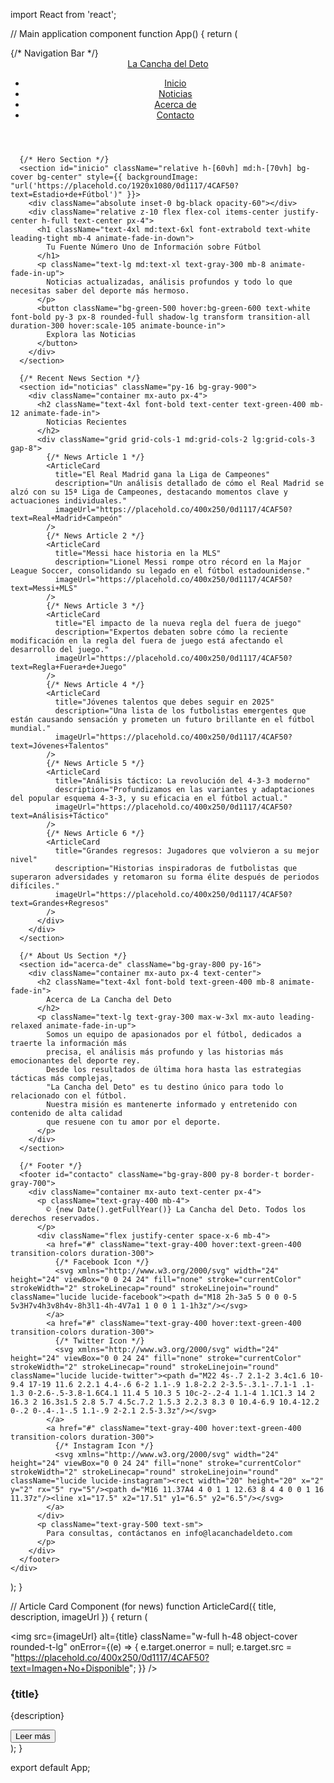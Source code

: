 import React from 'react';

// Main application component
function App() {
  return (
    <div className="min-h-screen bg-gray-900 text-gray-100 font-inter">
      {/* Navigation Bar */}
      <header className="bg-gray-800 shadow-lg py-4">
        <nav className="container mx-auto flex justify-between items-center px-4">
          <a href="#" className="text-3xl font-bold text-green-400">
            La Cancha del Deto
          </a>
          <ul className="flex space-x-6">
            <li>
              <a href="#inicio" className="hover:text-green-400 transition-colors duration-300">
                Inicio
              </a>
            </li>
            <li>
              <a href="#noticias" className="hover:text-green-400 transition-colors duration-300">
                Noticias
              </a>
            </li>
            <li>
              <a href="#acerca-de" className="hover:text-green-400 transition-colors duration-300">
                Acerca de
              </a>
            </li>
            <li>
              <a href="#contacto" className="hover:text-green-400 transition-colors duration-300">
                Contacto
              </a>
            </li>
          </ul>
        </nav>
      </header>

      {/* Hero Section */}
      <section id="inicio" className="relative h-[60vh] md:h-[70vh] bg-cover bg-center" style={{ backgroundImage: "url('https://placehold.co/1920x1080/0d1117/4CAF50?text=Estadio+de+Fútbol')" }}>
        <div className="absolute inset-0 bg-black opacity-60"></div>
        <div className="relative z-10 flex flex-col items-center justify-center h-full text-center px-4">
          <h1 className="text-4xl md:text-6xl font-extrabold text-white leading-tight mb-4 animate-fade-in-down">
            Tu Fuente Número Uno de Información sobre Fútbol
          </h1>
          <p className="text-lg md:text-xl text-gray-300 mb-8 animate-fade-in-up">
            Noticias actualizadas, análisis profundos y todo lo que necesitas saber del deporte más hermoso.
          </p>
          <button className="bg-green-500 hover:bg-green-600 text-white font-bold py-3 px-8 rounded-full shadow-lg transform transition-all duration-300 hover:scale-105 animate-bounce-in">
            Explora las Noticias
          </button>
        </div>
      </section>

      {/* Recent News Section */}
      <section id="noticias" className="py-16 bg-gray-900">
        <div className="container mx-auto px-4">
          <h2 className="text-4xl font-bold text-center text-green-400 mb-12 animate-fade-in">
            Noticias Recientes
          </h2>
          <div className="grid grid-cols-1 md:grid-cols-2 lg:grid-cols-3 gap-8">
            {/* News Article 1 */}
            <ArticleCard
              title="El Real Madrid gana la Liga de Campeones"
              description="Un análisis detallado de cómo el Real Madrid se alzó con su 15ª Liga de Campeones, destacando momentos clave y actuaciones individuales."
              imageUrl="https://placehold.co/400x250/0d1117/4CAF50?text=Real+Madrid+Campeón"
            />
            {/* News Article 2 */}
            <ArticleCard
              title="Messi hace historia en la MLS"
              description="Lionel Messi rompe otro récord en la Major League Soccer, consolidando su legado en el fútbol estadounidense."
              imageUrl="https://placehold.co/400x250/0d1117/4CAF50?text=Messi+MLS"
            />
            {/* News Article 3 */}
            <ArticleCard
              title="El impacto de la nueva regla del fuera de juego"
              description="Expertos debaten sobre cómo la reciente modificación en la regla del fuera de juego está afectando el desarrollo del juego."
              imageUrl="https://placehold.co/400x250/0d1117/4CAF50?text=Regla+Fuera+de+Juego"
            />
            {/* News Article 4 */}
            <ArticleCard
              title="Jóvenes talentos que debes seguir en 2025"
              description="Una lista de los futbolistas emergentes que están causando sensación y prometen un futuro brillante en el fútbol mundial."
              imageUrl="https://placehold.co/400x250/0d1117/4CAF50?text=Jóvenes+Talentos"
            />
            {/* News Article 5 */}
            <ArticleCard
              title="Análisis táctico: La revolución del 4-3-3 moderno"
              description="Profundizamos en las variantes y adaptaciones del popular esquema 4-3-3, y su eficacia en el fútbol actual."
              imageUrl="https://placehold.co/400x250/0d1117/4CAF50?text=Análisis+Táctico"
            />
            {/* News Article 6 */}
            <ArticleCard
              title="Grandes regresos: Jugadores que volvieron a su mejor nivel"
              description="Historias inspiradoras de futbolistas que superaron adversidades y retomaron su forma élite después de periodos difíciles."
              imageUrl="https://placehold.co/400x250/0d1117/4CAF50?text=Grandes+Regresos"
            />
          </div>
        </div>
      </section>

      {/* About Us Section */}
      <section id="acerca-de" className="bg-gray-800 py-16">
        <div className="container mx-auto px-4 text-center">
          <h2 className="text-4xl font-bold text-green-400 mb-8 animate-fade-in">
            Acerca de La Cancha del Deto
          </h2>
          <p className="text-lg text-gray-300 max-w-3xl mx-auto leading-relaxed animate-fade-in-up">
            Somos un equipo de apasionados por el fútbol, dedicados a traerte la información más
            precisa, el análisis más profundo y las historias más emocionantes del deporte rey.
            Desde los resultados de última hora hasta las estrategias tácticas más complejas,
            "La Cancha del Deto" es tu destino único para todo lo relacionado con el fútbol.
            Nuestra misión es mantenerte informado y entretenido con contenido de alta calidad
            que resuene con tu amor por el deporte.
          </p>
        </div>
      </section>

      {/* Footer */}
      <footer id="contacto" className="bg-gray-800 py-8 border-t border-gray-700">
        <div className="container mx-auto text-center px-4">
          <p className="text-gray-400 mb-4">
            © {new Date().getFullYear()} La Cancha del Deto. Todos los derechos reservados.
          </p>
          <div className="flex justify-center space-x-6 mb-4">
            <a href="#" className="text-gray-400 hover:text-green-400 transition-colors duration-300">
              {/* Facebook Icon */}
              <svg xmlns="http://www.w3.org/2000/svg" width="24" height="24" viewBox="0 0 24 24" fill="none" stroke="currentColor" strokeWidth="2" strokeLinecap="round" strokeLinejoin="round" className="lucide lucide-facebook"><path d="M18 2h-3a5 5 0 0 0-5 5v3H7v4h3v8h4v-8h3l1-4h-4V7a1 1 0 0 1 1-1h3z"/></svg>
            </a>
            <a href="#" className="text-gray-400 hover:text-green-400 transition-colors duration-300">
              {/* Twitter Icon */}
              <svg xmlns="http://www.w3.org/2000/svg" width="24" height="24" viewBox="0 0 24 24" fill="none" stroke="currentColor" strokeWidth="2" strokeLinecap="round" strokeLinejoin="round" className="lucide lucide-twitter"><path d="M22 4s-.7 2.1-2 3.4c1.6 10-9.4 17-19 11.6 2.2.1 4.4-.6 6-2 1.1-.9 1.8-2.2 2-3.5-.3.1-.7.1-1 .1-1.3 0-2.6-.5-3.8-1.6C4.1 11.4 5 10.3 5 10c-2-.2-4 1.1-4 1.1C1.3 14 2 16.3 2 16.3s1.5 2.8 5.7 4.5c.7.2 1.5.3 2.2.3 8.3 0 10.4-6.9 10.4-12.2 0-.2 0-.4-.1-.5 1.1-.9 2-2.1 2.5-3.3z"/></svg>
            </a>
            <a href="#" className="text-gray-400 hover:text-green-400 transition-colors duration-300">
              {/* Instagram Icon */}
              <svg xmlns="http://www.w3.org/2000/svg" width="24" height="24" viewBox="0 0 24 24" fill="none" stroke="currentColor" strokeWidth="2" strokeLinecap="round" strokeLinejoin="round" className="lucide lucide-instagram"><rect width="20" height="20" x="2" y="2" rx="5" ry="5"/><path d="M16 11.37A4 4 0 1 1 12.63 8 4 4 0 0 1 16 11.37z"/><line x1="17.5" x2="17.51" y1="6.5" y2="6.5"/></svg>
            </a>
          </div>
          <p className="text-gray-500 text-sm">
            Para consultas, contáctanos en info@lacanchadeldeto.com
          </p>
        </div>
      </footer>
    </div>
  );
}

// Article Card Component (for news)
function ArticleCard({ title, description, imageUrl }) {
  return (
    <div className="bg-gray-800 rounded-lg shadow-xl overflow-hidden transform transition-transform duration-300 hover:scale-105 animate-fade-in-up">
      <img
        src={imageUrl}
        alt={title}
        className="w-full h-48 object-cover rounded-t-lg"
        onError={(e) => {
          e.target.onerror = null;
          e.target.src = "https://placehold.co/400x250/0d1117/4CAF50?text=Imagen+No+Disponible";
        }}
      />
      <div className="p-6">
        <h3 className="text-xl font-semibold text-white mb-2">{title}</h3>
        <p className="text-gray-300 text-sm mb-4">{description}</p>
        <button className="bg-green-600 hover:bg-green-700 text-white py-2 px-4 rounded-full text-sm transition-colors duration-300">
          Leer más
        </button>
      </div>
    </div>
  );
}

export default App;
